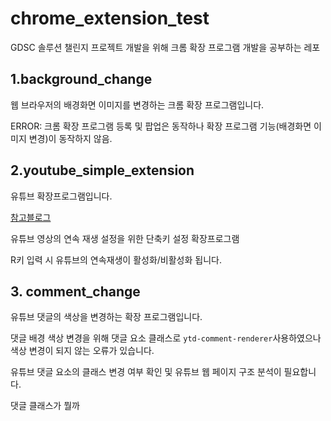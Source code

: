 # chrome_extension_test

GDSC 솔루션 챌린지 프로젝트 개발을 위해 크롬 확장 프로그램 개발을 공부하는 레포

## 1.background_change

웹 브라우저의 배경화면 이미지를 변경하는 크롬 확장 프로그램입니다.

ERROR: 크롬 확장 프로그램 등록 및 팝업은 동작하나 확장 프로그램 기능(배경화면 이미지 변경)이 동작하지 않음.

## 2.youtube_simple_extension

유튜브 확장프로그램입니다.

[참고블로그](https://velog.io/@mediumorange/%EA%B0%84%EB%8B%A8%ED%95%9C-%ED%81%AC%EB%A1%AC-%ED%99%95%EC%9E%A5%ED%94%84%EB%A1%9C%EA%B7%B8%EB%9E%A8-%EB%A7%8C%EB%93%A4%EC%96%B4%EB%B3%B4%EA%B8%B0)

유튜브 영상의 연속 재생 설정을 위한 단축키 설정 확장프로그램

R키 입력 시 유튜브의 연속재생이 활성화/비활성화 됩니다.


## 3. comment_change

유튜브 댓글의 색상을 변경하는 확장 프로그램입니다.

댓글 배경 색상 변경을 위해 댓글 요소 클래스로
`ytd-comment-renderer`사용하였으나 색상 변경이 되지 않는 오류가 있습니다.

유튜브 댓글 요소의 클래스 변경 여부 확인 및 유튜브 웹 페이지 구조 분석이 필요합니다.


댓글 클래스가 뭘까